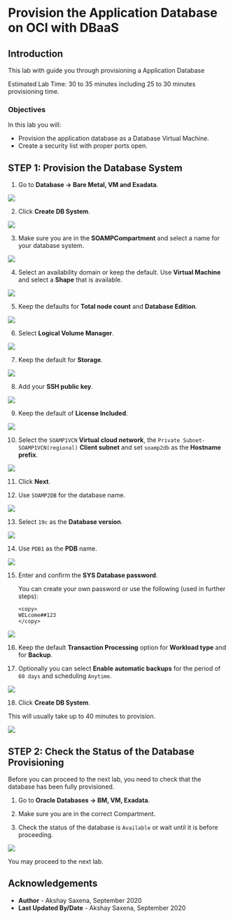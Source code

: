 # Provision the Application Database on OCI with DBaaS

## Introduction

This lab with guide you through provisioning a Application Database

Estimated Lab Time: 30 to 35 minutes including 25 to 30 minutes provisioning time.

### Objectives

In this lab you will:

- Provision the application database as a Database Virtual Machine.
- Create a security list with proper ports open.


## **STEP 1:** Provision the Database System

1. Go to **Database -> Bare Metal, VM and Exadata**.

  ![](./images/provision-db-10.png)

2. Click **Create DB System**.

  ![](./images/provision-db-11.png)

3. Make sure you are in the **SOAMPCompartment** and select a name for your database system.

  ![](/images/provision-db-12.png)

4. Select an availability domain or keep the default. Use **Virtual Machine** and select a **Shape** that is available.

  ![](./images/provision-db-13-ad-shape.png)

5. Keep the defaults for **Total node count** and **Database Edition**.

  ![](./images/provision-db-14.png)

6. Select **Logical Volume Manager**.

  ![](./images/db-lvm.png)

7. Keep the default for **Storage**.

  ![](./images/provision-db-16-storage.png)

8. Add your **SSH public key**.

  ![](./images/provision-db-17-ssh.png)

9. Keep the default of **License Included**.

  ![](./images/provision-db-18-license.png)

10. Select the `SOAMP1VCN` **Virtual cloud network**, the `Private Subnet-SOAMP1VCN(regional)` **Client subnet** and set `soamp2db` as the **Hostname prefix**.

  ![](./images/db-network.png)

11. Click **Next**.

12. Use `SOAMP2DB` for the database name.

  ![](./images/db-name.png)

13. Select `19c` as the **Database version**.

  ![](./images/db-version.png)

14. Use `PDB1` as the **PDB** name.

  ![](./images/db-pdbname.png)


15. Enter and confirm the **SYS Database password**.

    You can create your own password or use the following (used in further steps):

    ```
    <copy>
    WELcome##123
    </copy>
    ```

  ![](./images/db-password.png)

16. Keep the default **Transaction Processing** option for **Workload type** and for **Backup**.

17. Optionally you can select **Enable automatic backups** for the period of `60 days` and scheduling `Anytime`.

  ![](./images/provision-db-21.png)

18. Click **Create DB System**.

  This will usually take up to 40 minutes to provision.

  ![](./images/provision-db-22.png)

## **STEP 2:** Check the Status of the Database Provisioning

Before you can proceed to the next lab, you need to check that the database has been fully provisioned.

1. Go to **Oracle Databases -> BM, VM, Exadata**.

2. Make sure you are in the correct Compartment.

3. Check the status of the database is `Available` or wait until it is before proceeding.

  ![](./images/db-available.png)

You may proceed to the next lab.

## Acknowledgements

 - **Author** - Akshay Saxena, September 2020
 - **Last Updated By/Date** - Akshay Saxena, September 2020
